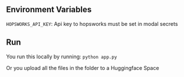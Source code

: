 ## Environment Variables
`HOPSWORKS_API_KEY`: Api key to hopsworks must be set in modal secrets

## Run
You run this locally by running: `python app.py`

Or you upload all the files in the folder to a Huggingface Space